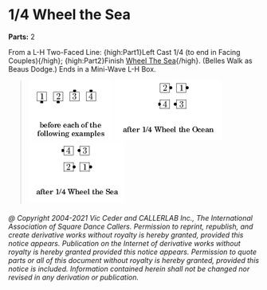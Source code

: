 
# 1/4 Wheel the Sea
**Parts:** 2  

From a L-H Two-Faced Line: {high:Part1}Left Cast 1/4 (to end in Facing Couples){/high};
{high:Part2}Finish [Wheel The Sea](../c2/wheel_the_sea.md){/high}.
(Belles Walk as Beaus Dodge.)
Ends in a Mini-Wave L-H Box.

> 
> ![alt](1_4_wheel-1.png)
> ![alt](1_4_wheel-2.png)
> ![alt](1_4_wheel-3.png)
> 

###### @ Copyright 2004-2021 Vic Ceder and CALLERLAB Inc., The International Association of Square Dance Callers. Permission to reprint, republish, and create derivative works without royalty is hereby granted, provided this notice appears. Publication on the Internet of derivative works without royalty is hereby granted provided this notice appears. Permission to quote parts or all of this document without royalty is hereby granted, provided this notice is included. Information contained herein shall not be changed nor revised in any derivation or publication.
